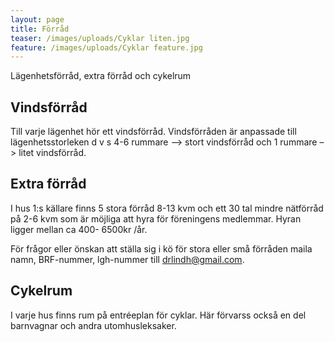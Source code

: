 ```yaml
---
layout: page
title: Förråd
teaser: /images/uploads/Cyklar liten.jpg
feature: /images/uploads/Cyklar feature.jpg
---
```

Lägenhetsförråd, extra förråd och cykelrum

## Vindsförråd

Till varje lägenhet hör ett vindsförråd. Vindsförråden är anpassade till lägenhetsstorleken d v s 4-6 rummare –> stort vindsförråd och 1 rummare –> litet vindsförråd.

## Extra förråd

I hus 1:s källare finns 5 stora förråd 8-13 kvm och ett 30 tal mindre nätförråd på 2-6 kvm som är möjliga att hyra för föreningens medlemmar. Hyran ligger mellan ca 400- 6500kr /år.

För frågor eller önskan att ställa sig i kö för stora eller små förråden maila namn, BRF-nummer, lgh-nummer till drlindh@gmail.com.

## Cykelrum

I varje hus finns rum på entréeplan för cyklar. Här förvarss också en del barnvagnar och andra utomhusleksaker.
